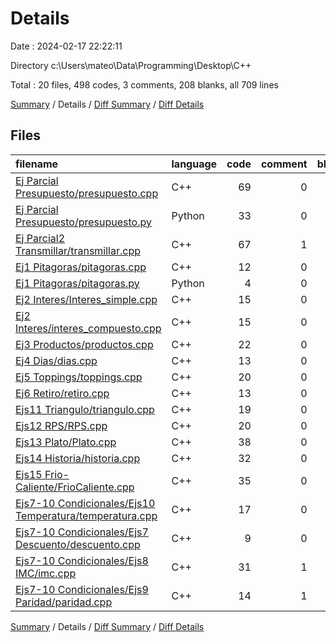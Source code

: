 # Details

Date : 2024-02-17 22:22:11

Directory c:\\Users\\mateo\\Data\\Programming\\Desktop\\C++

Total : 20 files,  498 codes, 3 comments, 208 blanks, all 709 lines

[Summary](results.md) / Details / [Diff Summary](diff.md) / [Diff Details](diff-details.md)

## Files
| filename | language | code | comment | blank | total |
| :--- | :--- | ---: | ---: | ---: | ---: |
| [Ej Parcial Presupuesto/presupuesto.cpp](/Ej%20Parcial%20Presupuesto/presupuesto.cpp) | C++ | 69 | 0 | 39 | 108 |
| [Ej Parcial Presupuesto/presupuesto.py](/Ej%20Parcial%20Presupuesto/presupuesto.py) | Python | 33 | 0 | 11 | 44 |
| [Ej Parcial2 Transmillar/transmillar.cpp](/Ej%20Parcial2%20Transmillar/transmillar.cpp) | C++ | 67 | 1 | 33 | 101 |
| [Ej1 Pitagoras/pitagoras.cpp](/Ej1%20Pitagoras/pitagoras.cpp) | C++ | 12 | 0 | 4 | 16 |
| [Ej1 Pitagoras/pitagoras.py](/Ej1%20Pitagoras/pitagoras.py) | Python | 4 | 0 | 2 | 6 |
| [Ej2 Interes/Interes_simple.cpp](/Ej2%20Interes/Interes_simple.cpp) | C++ | 15 | 0 | 4 | 19 |
| [Ej2 Interes/interes_compuesto.cpp](/Ej2%20Interes/interes_compuesto.cpp) | C++ | 15 | 0 | 4 | 19 |
| [Ej3 Productos/productos.cpp](/Ej3%20Productos/productos.cpp) | C++ | 22 | 0 | 8 | 30 |
| [Ej4 Dias/dias.cpp](/Ej4%20Dias/dias.cpp) | C++ | 13 | 0 | 7 | 20 |
| [Ej5 Toppings/toppings.cpp](/Ej5%20Toppings/toppings.cpp) | C++ | 20 | 0 | 9 | 29 |
| [Ej6 Retiro/retiro.cpp](/Ej6%20Retiro/retiro.cpp) | C++ | 13 | 0 | 7 | 20 |
| [Ejs11 Triangulo/triangulo.cpp](/Ejs11%20Triangulo/triangulo.cpp) | C++ | 19 | 0 | 8 | 27 |
| [Ejs12 RPS/RPS.cpp](/Ejs12%20RPS/RPS.cpp) | C++ | 20 | 0 | 5 | 25 |
| [Ejs13 Plato/Plato.cpp](/Ejs13%20Plato/Plato.cpp) | C++ | 38 | 0 | 9 | 47 |
| [Ejs14 Historia/historia.cpp](/Ejs14%20Historia/historia.cpp) | C++ | 32 | 0 | 25 | 57 |
| [Ejs15 Frio-Caliente/FrioCaliente.cpp](/Ejs15%20Frio-Caliente/FrioCaliente.cpp) | C++ | 35 | 0 | 7 | 42 |
| [Ejs7-10 Condicionales/Ejs10 Temperatura/temperatura.cpp](/Ejs7-10%20Condicionales/Ejs10%20Temperatura/temperatura.cpp) | C++ | 17 | 0 | 11 | 28 |
| [Ejs7-10 Condicionales/Ejs7 Descuento/descuento.cpp](/Ejs7-10%20Condicionales/Ejs7%20Descuento/descuento.cpp) | C++ | 9 | 0 | 5 | 14 |
| [Ejs7-10 Condicionales/Ejs8 IMC/imc.cpp](/Ejs7-10%20Condicionales/Ejs8%20IMC/imc.cpp) | C++ | 31 | 1 | 6 | 38 |
| [Ejs7-10 Condicionales/Ejs9 Paridad/paridad.cpp](/Ejs7-10%20Condicionales/Ejs9%20Paridad/paridad.cpp) | C++ | 14 | 1 | 4 | 19 |

[Summary](results.md) / Details / [Diff Summary](diff.md) / [Diff Details](diff-details.md)